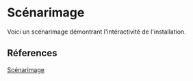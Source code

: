 # Scénarimage

<!-- Ici mettre tous les documents et références associés au scénarimage  -->
Voici un scénarimage démontrant l'intéractivité de l'installation.

## Réferences 

[Scénarimage](https://tim-montmorency.com/582523-gestion/#/contenus/3_planification/40_scenarimage/)
